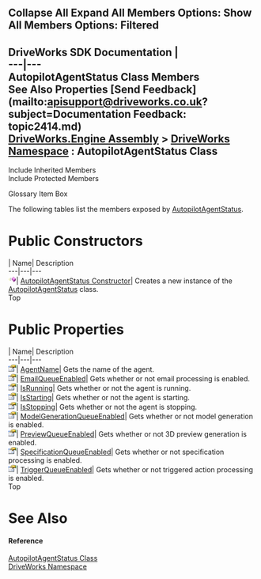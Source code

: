 Collapse All Expand All Members Options: Show All  Members Options: Filtered   
---  
DriveWorks SDK Documentation  |   
---|---  
AutopilotAgentStatus Class Members   
See Also Properties [Send Feedback](mailto:apisupport@driveworks.co.uk?subject=Documentation Feedback: topic2414.md)  
[DriveWorks.Engine Assembly](topic2156.md) > [DriveWorks Namespace](topic2159.md) : AutopilotAgentStatus Class  
---  
  
Include Inherited Members    
Include Protected Members  


Glossary Item Box

The following tables list the members exposed by [AutopilotAgentStatus](topic2414.md).

# Public Constructors

| Name| Description  
---|---|---  
![Public Constructor](dotnetimages/publicConstructor.gif)| [AutopilotAgentStatus Constructor](topic2420.md)| Creates a new instance of the [AutopilotAgentStatus](topic2414.md) class.   
Top

# Public Properties

| Name| Description  
---|---|---  
![Public Property](dotnetimages/publicProperty.gif)| [AgentName](topic2421.md)| Gets the name of the agent.   
![Public Property](dotnetimages/publicProperty.gif)| [EmailQueueEnabled](topic2422.md)| Gets whether or not email processing is enabled.   
![Public Property](dotnetimages/publicProperty.gif)| [IsRunning](topic2423.md)| Gets whether or not the agent is running.   
![Public Property](dotnetimages/publicProperty.gif)| [IsStarting](topic2424.md)| Gets whether or not the agent is starting.   
![Public Property](dotnetimages/publicProperty.gif)| [IsStopping](topic2425.md)| Gets whether or not the agent is stopping.   
![Public Property](dotnetimages/publicProperty.gif)| [ModelGenerationQueueEnabled](topic2426.md)| Gets whether or not model generation is enabled.   
![Public Property](dotnetimages/publicProperty.gif)| [PreviewQueueEnabled](topic2427.md)| Gets whether or not 3D preview generation is enabled.   
![Public Property](dotnetimages/publicProperty.gif)| [SpecificationQueueEnabled](topic2428.md)| Gets whether or not specification processing is enabled.   
![Public Property](dotnetimages/publicProperty.gif)| [TriggerQueueEnabled](topic2429.md)| Gets whether or not triggered action processing is enabled.   
Top

# See Also

#### Reference

[AutopilotAgentStatus Class](topic2414.md)   
[DriveWorks Namespace](topic2159.md)


